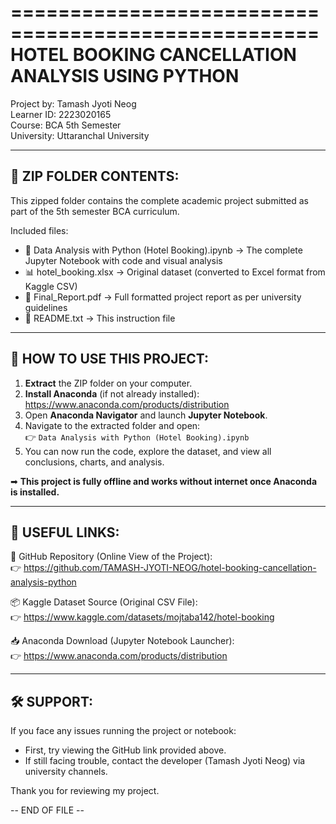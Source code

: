 ====================================================
HOTEL BOOKING CANCELLATION ANALYSIS USING PYTHON
====================================================

Project by: Tamash Jyoti Neog  
Learner ID: 2223020165  
Course: BCA 5th Semester  
University: Uttaranchal University  

----------------------------------------------------
📂 ZIP FOLDER CONTENTS:
----------------------------------------------------
This zipped folder contains the complete academic project submitted as part of the 5th semester BCA curriculum.

Included files:
- 🧠 Data Analysis with Python (Hotel Booking).ipynb → The complete Jupyter Notebook with code and visual analysis
- 📊 hotel_booking.xlsx → Original dataset (converted to Excel format from Kaggle CSV)
- 📘 Final_Report.pdf → Full formatted project report as per university guidelines
- 📄 README.txt → This instruction file

----------------------------------------------------
📌 HOW TO USE THIS PROJECT:
----------------------------------------------------
1. **Extract** the ZIP folder on your computer.
2. **Install Anaconda** (if not already installed):  
   https://www.anaconda.com/products/distribution
3. Open **Anaconda Navigator** and launch **Jupyter Notebook**.
4. Navigate to the extracted folder and open:  
   👉 `Data Analysis with Python (Hotel Booking).ipynb`
5. You can now run the code, explore the dataset, and view all conclusions, charts, and analysis.

➡ **This project is fully offline and works without internet once Anaconda is installed.**

----------------------------------------------------
🔗 USEFUL LINKS:
----------------------------------------------------
📁 GitHub Repository (Online View of the Project):  
👉 https://github.com/TAMASH-JYOTI-NEOG/hotel-booking-cancellation-analysis-python  

📦 Kaggle Dataset Source (Original CSV File):  
👉 https://www.kaggle.com/datasets/mojtaba142/hotel-booking  

📥 Anaconda Download (Jupyter Notebook Launcher):  
👉 https://www.anaconda.com/products/distribution  

----------------------------------------------------
🛠 SUPPORT:
----------------------------------------------------
If you face any issues running the project or notebook:
- First, try viewing the GitHub link provided above.
- If still facing trouble, contact the developer (Tamash Jyoti Neog) via university channels.

Thank you for reviewing my project.

-- END OF FILE --
